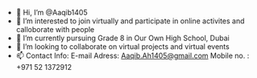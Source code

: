 - 👋 Hi, I’m @Aaqib1405
- 👀 I’m interested to join virtually and participate in online activites and calloborate with people
- 🌱 I’m currently pursuing Grade 8 in Our Own High School, Dubai 
- 💞️ I’m looking to collaborate on virtual projects and virtual events
- 📫 Contact Info: E-mail Adress: Aaqib.Ah1405@gmail.com     Mobile no. :  +971 52 1372912
   

<!---
Aaqib1405/Aaqib1405 is a ✨ special ✨ repository because its `README.md` (this file) appears on your GitHub profile.
You can click the Preview link to take a look at your changes.
--->
